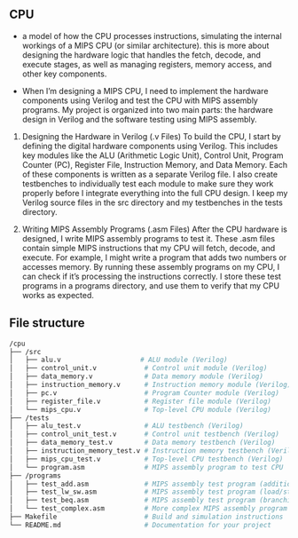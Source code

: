 ## CPU

*   a model of how the CPU processes instructions, simulating the internal workings of a MIPS CPU (or similar architecture). this is more about designing the hardware logic that handles the fetch, decode, and execute stages, as well as managing registers, memory access, and other key components.

*   When I’m designing a MIPS CPU, I need to implement the hardware components using Verilog and test the CPU with MIPS assembly programs. My project is organized into two main parts: the hardware design in Verilog and the software testing using MIPS assembly.

1. Designing the Hardware in Verilog (.v Files)
To build the CPU, I start by defining the digital hardware components using Verilog. This includes key modules like the ALU (Arithmetic Logic Unit), Control Unit, Program Counter (PC), Register File, Instruction Memory, and Data Memory. Each of these components is written as a separate Verilog file. I also create testbenches to individually test each module to make sure they work properly before I integrate everything into the full CPU design. I keep my Verilog source files in the src directory and my testbenches in the tests directory.

2. Writing MIPS Assembly Programs (.asm Files)
After the CPU hardware is designed, I write MIPS assembly programs to test it. These .asm files contain simple MIPS instructions that my CPU will fetch, decode, and execute. For example, I might write a program that adds two numbers or accesses memory. By running these assembly programs on my CPU, I can check if it’s processing the instructions correctly. I store these test programs in a programs directory, and use them to verify that my CPU works as expected.

## File structure

```bash
/cpu
├── /src
│   ├── alu.v                    # ALU module (Verilog)
│   ├── control_unit.v            # Control unit module (Verilog)
│   ├── data_memory.v             # Data memory module (Verilog)
│   ├── instruction_memory.v      # Instruction memory module (Verilog)
│   ├── pc.v                      # Program Counter module (Verilog)
│   ├── register_file.v           # Register file module (Verilog)
│   └── mips_cpu.v                # Top-level CPU module (Verilog)
├── /tests
│   ├── alu_test.v                # ALU testbench (Verilog)
│   ├── control_unit_test.v       # Control unit testbench (Verilog)
│   ├── data_memory_test.v        # Data memory testbench (Verilog)
│   ├── instruction_memory_test.v # Instruction memory testbench (Verilog)
│   ├── mips_cpu_test.v           # Top-level CPU testbench (Verilog)
│   └── program.asm               # MIPS assembly program to test CPU
├── /programs
│   ├── test_add.asm              # MIPS assembly test program (addition)
│   ├── test_lw_sw.asm            # MIPS assembly test program (load/store)
│   ├── test_beq.asm              # MIPS assembly test program (branching)
│   └── test_complex.asm          # More complex MIPS assembly program
├── Makefile                      # Build and simulation instructions
└── README.md                     # Documentation for your project
```